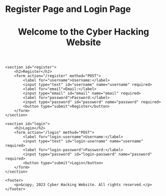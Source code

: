 # Register Page and Login Page

<!DOCTYPE html>
<html lang="en">
<head>
    <meta charset="UTF-8">
    <meta name="viewport" content="width=device-width, initial-scale=1.0">
    <title>Cyber Hacking Website</title>
    <link rel="stylesheet" href="styles.css">
</head>
<body>
    <header>
        <h1>Welcome to the Cyber Hacking Website</h1>
    </header>

    <section id="register">
        <h2>Register</h2>
        <form action="/register" method="POST">
            <label for="username">Username:</label>
            <input type="text" id="username" name="username" required>
            <label for="email">Email:</label>
            <input type="email" id="email" name="email" required>
            <label for="password">Password:</label>
            <input type="password" id="password" name="password" required>
            <button type="submit">Register</button>
        </form>
    </section>

    <section id="login">
        <h2>Login</h2>
        <form action="/login" method="POST">
            <label for="login-username">Username:</label>
            <input type="text" id="login-username" name="username" required>
            <label for="login-password">Password:</label>
            <input type="password" id="login-password" name="password" required>
            <button type="submit">Login</button>
        </form>
    </section>

    <footer>
        <p>&copy; 2023 Cyber Hacking Website. All rights reserved.</p>
    </footer>
</body>
</html>

